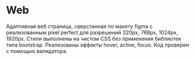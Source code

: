 # Web
Адаптивная веб страница, сверстанная по макету figma c реализованным pixel perfect для разрешений 320px, 768px, 1024px, 1920px. Cтили выполнены на чистом CSS без применения библиотек типа bootstrap. Реализованы эффекты hover, active, focus. Код проверен с помощью валидатора.
